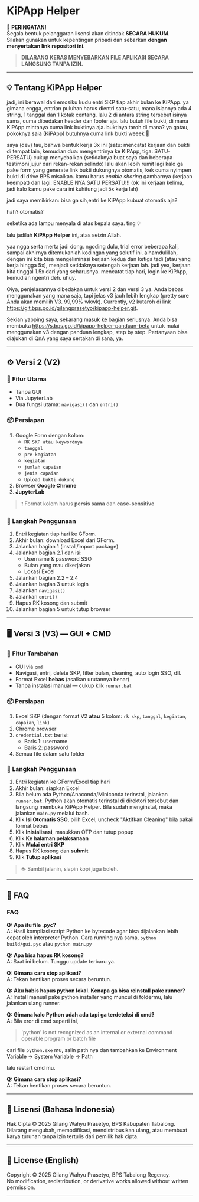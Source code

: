 # KiPApp Helper

**🚨 PERINGATAN!**  
Segala bentuk pelanggaran lisensi akan ditindak **SECARA HUKUM**.  
Silakan gunakan untuk kepentingan pribadi dan sebarkan **dengan menyertakan link repositori ini**.

> **DILARANG KERAS MENYEBARKAN FILE APLIKASI SECARA LANGSUNG TANPA IZIN.**

---

## 💡 Tentang KiPApp Helper

jadi, ini berawal dari emosiku kudu entri SKP tiap akhir bulan ke KiPApp. ya gimana engga,
entrian puluhan harus dientri satu-satu, mana isiannya ada 4 string, 1 tanggal dan
1 kotak centang. lalu 2 di antara string tersebut isinya sama, cuma dibedakan header dan footer
aja. lalu butuh file bukti, di mana KiPApp mintanya cuma link buktinya aja. buktinya taroh di
mana? ya gatau, pokoknya saia (KiPApp) butuhnya cuma link bukti weeek 🤪

saya (dev) tau, bahwa bentuk kerja 3x ini (satu: mencatat kerjaan dan bukti di tempat lain,
kemudian dua: mengentrinya ke KiPApp, tiga: SATU-PERSATU) cukup menyebalkan
(setidaknya buat saya dan beberapa testimoni jujur dari rekan-rekan selindo)
lalu akan lebih rumit lagi kalo ga pake form yang generate link bukti dukungnya otomatis,
kek cuma nyimpen bukti di drive BPS misalkan. kamu harus _enable sharing_ gambarnya (kerjaan
keempat) dan lagi: ENABLE NYA SATU PERSATU!!! (ok ini kerjaan kelima, jadi kalo kamu pake
cara ini kuhitung jadi 5x kerja lah)

jadi saya memikirkan: bisa ga sih,entri ke KiPApp kubuat otomatis aja?

hah? otomatis?

seketika ada lampu menyala di atas kepala saya. ting 💡

lalu jadilah **KiPApp Helper** ini, atas seizin Allah. 

yaa ngga serta merta jadi dong. ngoding dulu, trial error beberapa kali, sampai akhirnya
ditemukanlah kodingan yang solutif ini. alhamdulillah, dengan ini kita bisa mengeliminasi
kerjaan kedua dan ketiga tadi (atau yang kerja hingga 5x), menjadi setidaknya setengah 
kerjaan lah. jadi yea, kerjaan kita tinggal 1.5x dari yang seharusnya. 
mencatat tiap hari, login ke KiPApp, kemudian ngentri deh. uhuy.

Oiya, penjelasannya dibedakan untuk versi 2 dan versi 3 ya. Anda bebas menggunakan yang
mana saja, tapi jelas v3 jauh lebih lengkap (pretty sure Anda akan memilih V3. 99,99% wkwk).
Currently, v2 kutaroh di link https://git.bps.go.id/gilangprasetyo/kipapp-helper.git.

Sekian yapping saya, sekarang masuk ke bagian seriusnya.
Anda bisa membuka https://s.bps.go.id/kipapp-helper-panduan-beta untuk mulai menggunakan v3 dengan
panduan lengkap, step by step. Pertanyaan bisa diajukan di QnA yang saya sertakan di sana, ya.

---

## ⚙️ Versi 2 (V2)

### 🧩 Fitur Utama
- Tanpa GUI
- Via JupyterLab
- Dua fungsi utama: `navigasi()` dan `entri()`

### 📦 Persiapan
1. Google Form dengan kolom:
    - `RK SKP atau keywordnya`
    - `tanggal`
    - `pre-kegiatan`
    - `kegiatan`
    - `jumlah capaian`
    - `jenis capaian`
    - `Upload bukti dukung`
2. Browser **Google Chrome**
3. **JupyterLab**

> ❗ Format kolom harus **persis sama** dan **case-sensitive**

### 🧭 Langkah Penggunaan
1. Entri kegiatan tiap hari ke GForm.
2. Akhir bulan: download Excel dari GForm.
3. Jalankan bagian 1 (install/import package)
4. Jalankan bagian 2.1 dan isi:
    - Username & password SSO
    - Bulan yang mau dikerjakan
    - Lokasi Excel
5. Jalankan bagian 2.2 – 2.4
6. Jalankan bagian 3 untuk login
7. Jalankan `navigasi()`
8. Jalankan `entri()`
9. Hapus RK kosong dan submit
10. Jalankan bagian 5 untuk tutup browser

---

## 🖥️ Versi 3 (V3) — GUI + CMD

### 🌟 Fitur Tambahan
- GUI via `cmd`
- Navigasi, entri, delete SKP, filter bulan, cleaning, auto login SSO, dll.
- Format Excel **bebas** (asalkan urutannya benar)
- Tanpa instalasi manual — cukup klik `runner.bat`

### 📦 Persiapan
1. Excel SKP (dengan format V2 **atau** 5 kolom: `rk skp`, `tanggal`, `kegiatan`, `capaian`, `link`)
2. Chrome browser
3. `credential.txt` berisi:
    - Baris 1: username
    - Baris 2: password
4. Semua file dalam satu folder

### 🧭 Langkah Penggunaan
1. Entri kegiatan ke GForm/Excel tiap hari
2. Akhir bulan: siapkan Excel
3. Bila belum ada Python/Anaconda/Miniconda terinstal, jalankan `runner.bat`.
Python akan otomatis terinstal di direktori tersebut dan langsung membuka
KiPApp Helper. Bila sudah menginstal, maka jalankan `main.py` melalui bash.
4. Klik **Isi Otomatis SSO**, pilih Excel, uncheck "Aktifkan Cleaning" bila pakai format bebas
5. Klik **Inisialisasi**, masukkan OTP dan tutup popup
6. Klik **Ke halaman pelaksanaan**
7. Klik **Mulai entri SKP**
8. Hapus RK kosong dan **submit**
9. Klik **Tutup aplikasi**

> ☕ Sambil jalanin, siapin kopi juga boleh.

---

## 🤔 FAQ

### FAQ

**Q: Apa itu file .pyc?**  
A: Hasil kompilasi script Python ke bytecode agar bisa
dijalankan lebih cepat oleh interpreter Python. Cara
running nya sama, `python build/gui.pyc` atau `python main.py`

**Q: Apa bisa hapus RK kosong?**  
A: Saat ini belum. Tunggu update terbaru ya.

**Q: Gimana cara stop aplikasi?**  
A: Tekan hentikan proses secara beruntun.

**Q: Aku habis hapus python lokal. Kenapa ga bisa reinstall pake runner?**  
A: Install manual pake python installer yang muncul di foldermu, lalu
jalankan ulang runner.

**Q: Gimana kalo Python udah ada tapi ga terdeteksi di cmd?**  
A: Bila eror di cmd seperti ini,

>'python' is not recognized as an internal or external command operable program or batch file

cari file `python.exe` mu, salin path nya dan tambahkan ke
Environment Variable -> System Variable -> Path

lalu restart cmd mu.

**Q: Gimana cara stop aplikasi?**  
A: Tekan hentikan proses secara beruntun.

---

## 📄 Lisensi (Bahasa Indonesia)

Hak Cipta © 2025 Gilang Wahyu Prasetyo, BPS Kabupaten Tabalong.  
Dilarang mengubah, memodifikasi, mendistribusikan ulang, atau membuat karya turunan tanpa izin tertulis dari pemilik hak cipta.

---

## 📄 License (English)

Copyright © 2025 Gilang Wahyu Prasetyo, BPS Tabalong Regency.  
No modification, redistribution, or derivative works allowed without written permission.

---

